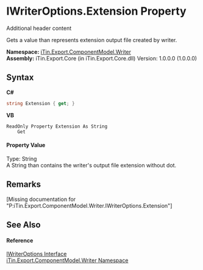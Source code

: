 # IWriterOptions.Extension Property 
Additional header content 

Gets a value than represents extension output file created by writer.

**Namespace:**&nbsp;<a href="N_iTin_Export_ComponentModel_Writer">iTin.Export.ComponentModel.Writer</a><br />**Assembly:**&nbsp;iTin.Export.Core (in iTin.Export.Core.dll) Version: 1.0.0.0 (1.0.0.0)

## Syntax

**C#**<br />
``` C#
string Extension { get; }
```

**VB**<br />
``` VB
ReadOnly Property Extension As String
	Get
```


#### Property Value
Type: String<br />A String than contains the writer's output file extension without dot.

## Remarks
\[Missing <remarks> documentation for "P:iTin.Export.ComponentModel.Writer.IWriterOptions.Extension"\]

## See Also


#### Reference
<a href="T_iTin_Export_ComponentModel_Writer_IWriterOptions">IWriterOptions Interface</a><br /><a href="N_iTin_Export_ComponentModel_Writer">iTin.Export.ComponentModel.Writer Namespace</a><br />